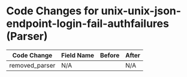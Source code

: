 # Code Changes for unix-unix-json-endpoint-login-fail-authfailures (Parser)

| Code Change | Field Name | Before | After |
|-------------|------------|--------|-------|
| removed_parser | N/A |  | N/A |